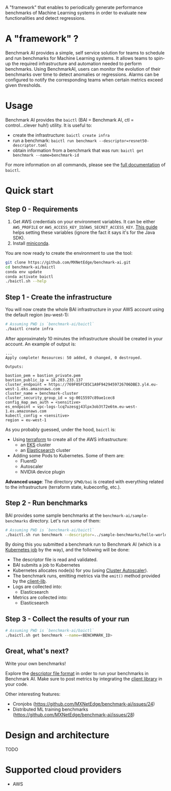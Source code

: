A "framework" that enables to periodically generate performance benchmarks of Machine Learning systems in order to evaluate new functionalities and detect regressions.

# A "framework" ?

Benchmark AI provides a simple, self service solution for teams to schedule and run benchmarks for Machine Learning systems.
It allows teams to spin-up the required infrastructure and automation needed to perform benchmarks. Using BenchmarkAI,
users can monitor the evolution of their benchmarks over time to detect anomalies or regressions. Alarms can be
configured to notify the corresponding teams when certain metrics exceed given thresholds. 

# Usage

Benchmark AI provides the `baictl` (BAI = Benchmark AI, ctl = control...clever huh!) utility.
It is useful to:

- create the infrastructure: `baictl create infra`
- run a benchmark: `baictl run benchmark --descriptor=resnet50-descriptor.toml`
- obtain information from a benchmark that was run: `baictl get benchmark --name=benchmark-id`

For more information on all commands, please see the [full documentation]() of `baictl`.  


# Quick start

## Step 0 - Requirements

1. Get AWS credentials on your environment variables.
   It can be either `AWS_PROFILE` or `AWS_ACCESS_KEY_ID`/`AWS_SECRET_ACCESS_KEY`.
   [This guide](https://docs.aws.amazon.com/sdk-for-java/v1/developer-guide/setup-credentials.html) helps setting these
   variables (ignore the fact it says it's for the Java SDK).
1. Install [miniconda](https://docs.conda.io/en/latest/miniconda.html).
   

You are now ready to create the environment to use the tool:

```bash
git clone https://github.com/MXNetEdge/benchmark-ai.git
cd benchmark-ai/baictl
conda env update
conda activate baictl
./baictl.sh --help
``` 

## Step 1 - Create the infrastructure

You will now create the whole BAI infrastructure in your AWS account using the default region (eu-west-1):

```bash
# Assuming PWD is `benchmark-ai/baictl`
./baictl create infra
```

After approximately 10 minutes the infrastructure should be created in your account. An example of output is:

```
...
Apply complete! Resources: 50 added, 0 changed, 0 destroyed.

Outputs:

bastion_pem = bastion_private.pem
bastion_public_ip = 18.203.233.137
cluster_endpoint = https://769F05FC85C1A9F9429459726706DBE3.yl4.eu-west-1.eks.amazonaws.com
cluster_name = benchmark-cluster
cluster_security_group_id = sg-0015597c89ae1cec8
config_map_aws_auth = <sensitive>
es_endpoint = vpc-logs-lcq7uzesgj43lpx3ob3t72e6tm.eu-west-1.es.amazonaws.com
kubectl_config = <sensitive>
region = eu-west-1

```

As you probably guessed, under the hood, `baictl` is:

- Using [terraform](https://www.terraform.io/) to create all of the AWS infrastructure:
    - an [EKS](https://aws.amazon.com/eks) cluster
    - an [Elasticsearch](https://aws.amazon.com/elasticsearch-service/) cluster
- Adding some Pods to Kubernetes. Some of them are:
    - FluentD
    - Autoscaler
    - NVIDIA device plugin
    
**Advanced usage**: The directory `$PWD/bai` is created with everything related to the infrastructure (terraform state, kubeconfig, etc.).

## Step 2 - Run benchmarks

BAI provides some sample benchmarks at the `benchmark-ai/sample-benchmarks` directory. Let's run some of them:

```bash
# Assuming PWD is `benchmark-ai/baictl`
./baictl.sh run benchmark --descriptor=../sample-benchmarks/hello-world/descriptor.toml
```

By doing this you submitted a benchmark run to Benchmark AI (which is a [Kubernetes job](https://kubernetes.io/docs/concepts/workloads/controllers/jobs-run-to-completion/) by the way),
and the following will be done:

- The descriptor file is read and validated.
- BAI submits a job to Kubernetes
- Kubernetes allocates node(s) for you (using [Cluster Autoscaler](https://github.com/kubernetes/autoscaler/tree/master/cluster-autoscaler)).
- The benchmark runs, emitting metrics via the `emit()` method provided by the [client-lib](https://github.com/MXNetEdge/benchmark-ai/tree/master/baictl/descriptor-file).
- Logs are collected into:
    - Elasticsearch
- Metrics are collected into:
    - Elasticsearch

## Step 3 - Collect the results of your run

```bash
# Assuming PWD is `benchmark-ai/baictl`
./baictl.sh get benchmark --name=<BENCHMARK_ID>
```

## Great, what's next?

Write your own benchmarks!

Explore the [descriptor file format](https://github.com/MXNetEdge/benchmark-ai/tree/master/baictl/descriptor-file)
in order to run your benchmarks in Benchmark AI. Make sure to post metrics by integrating the [client library](https://github.com/MXNetEdge/benchmark-ai/tree/master/baictl/descriptor-file)
in your code.

Other interesting features:

- Cronjobs (https://github.com/MXNetEdge/benchmark-ai/issues/24)
- Distributed ML training benchmarks (https://github.com/MXNetEdge/benchmark-ai/issues/28)

# Design and architecture

TODO

# Supported cloud providers

- AWS
